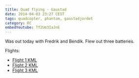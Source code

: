```yaml
---
title: Quad flying - Gaustad
date: 2014-04-03 23:27 CEST
tags: quadcopter, phantom, gaustadjordet
category: RC
embedYoutube: Tf2Um3IaJnE
---
```


Was out today with Fredrik and Bendik. Flew out three batteries.

<embed-youtube id="Tf2Um3IaJnE"></embed-youtube>

Flights:

- [Flight 1 KML](m1.kml)
- [Flight 2 KML](m2.kml)
- [Flight 3 KML](m3.kml)
